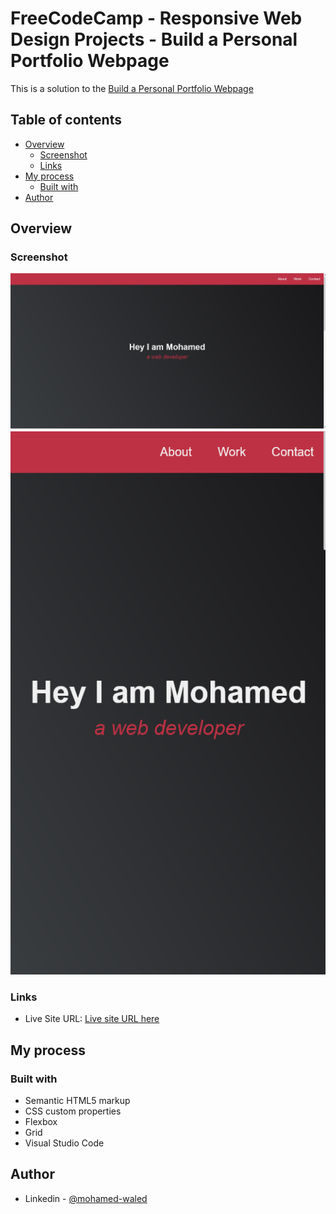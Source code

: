 # FreeCodeCamp - Responsive Web Design Projects - Build a Personal Portfolio Webpage

This is a solution to the [Build a Personal Portfolio Webpage](https://www.freecodecamp.org/learn/responsive-web-design/responsive-web-design-projects/build-a-personal-portfolio-webpage) 

## Table of contents

- [Overview](#overview)
  - [Screenshot](#screenshot)
  - [Links](#links)
- [My process](#my-process)
  - [Built with](#built-with)
- [Author](#author)

## Overview

### Screenshot

![](https://raw.githubusercontent.com/Mohamed-Waled/Personal-Portfolio-Webpage/main/Images/Screenshot%202022-03-11%20at%2010-53-12%20Personal%20Portfolio%20Webpage.png)
![](https://raw.githubusercontent.com/Mohamed-Waled/Personal-Portfolio-Webpage/main/Images/Screenshot%202022-03-11%20at%2010-53-39%20Personal%20Portfolio%20Webpage.png)

### Links

- Live Site URL: [Live site URL here](https://mohamed-waled.github.io/Personal-Portfolio-Webpage/)

## My process

### Built with

- Semantic HTML5 markup
- CSS custom properties
- Flexbox
- Grid
- Visual Studio Code

## Author

- Linkedin - [@mohamed-waled](https://www.linkedin.com/in/mohamed-waled-82a51a1bb/)